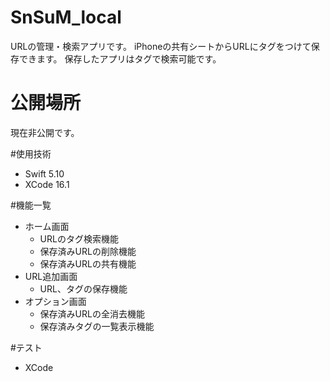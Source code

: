 # SnSuM_local
URLの管理・検索アプリです。
iPhoneの共有シートからURLにタグをつけて保存できます。
保存したアプリはタグで検索可能です。

# 公開場所
現在非公開です。

#使用技術

+ Swift 5.10
+ XCode 16.1

#機能一覧
+ ホーム画面
  + URLのタグ検索機能
  + 保存済みURLの削除機能
  + 保存済みURLの共有機能
+ URL追加画面
  + URL、タグの保存機能
+ オプション画面
  + 保存済みURLの全消去機能
  + 保存済みタグの一覧表示機能

#テスト
+ XCode
